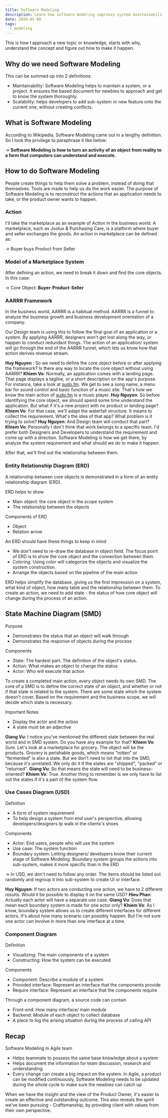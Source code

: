 ```yaml
---
title: Software Modeling
description: Learn how software modeling improves system maintainability and scalability by defining core objects, using diagrams like ERD, SMD, and USD to design clear, efficient applications.
date: 2020-05-08
tags:
  - modeling
---
```


This is how I approach a new topic or knowledge, starts with why, understand the concept and figure out how to make it happen.

## Why do we need Software Modeling

This can be summed up into 2 definitions:

- Maintainability: Software Modeling helps to maintain a system, or a project. It ensures the based document for newbies to approach and get to know the system thoroughly.
- Scalability: helps developers to add sub-system or new feature onto the current one, without creating conflicts.

## What is Software Modeling

According to Wikipedia, Software Modeling came out in a lengthy definition. So I took the privilege to paraphrase it like below:

→ **Software Modeling is how to turn an activity of an object from reality to a form that computers can understand and execute.**

## How to do Software Modeling

People create things to help them solve a problem, instead of doing that themselves. Tools are made to help us do the work easier. The purpose of Software Modeling is to reconstruct the actions that an application needs to take, or the product owner wants to happen.

### Action

I'll take the marketplace as an example of Action in the business world. A marketplace, such as Joolux & Purchasing Care, is a platform where buyer and seller exchanges the goods. An action in marketplace can be defined as:

→ Buyer buys Product from Seller

### Model of a Marketplace System

After defining an action, we need to break it down and find the core objects. In this case:

→ Core Object: **Buyer**-**Product**-**Seller**

### AARRR Framework

In the business world, AARRR is a habitual method. AARRR is a funnel to analyze the business growth and business development orientation of a company.

Our Design team is using this to follow the final goal of an application or a system. By applying AARRR, designers won't get lost along the way, or happen to conduct redundant things. The action of an application/ system will go through the end of the AARRR funnel, which lets us know how that action derives revenue stream.

**Huy Nguyen** : So we need to define the core object before or after applying the framework? Is there any way to locate the core object without using AARRR?
**Khiem Vo**: Normally, an application comes with a landing page. That page displays a tagline, or a short description on the app's purpose. For instance, take a look at [sudo.fm](https://sudo.fm/). We get to see a song name, a menu bar for sound control and basic function of a music site. That's how we know the main action of [sudo.fm](https://sudo.fm/) is a music player.
**Huy Nguyen**: So before identifying the core object, we should spend some time understand the application. But what if it's a new project with no product or landing page?
**Khiem Vo**: For that case, we'll adapt the waterfall structure. It means to collect the requirement. What's the idea of that app? What problem is it trying to solve?
**Huy Nguyen**: And Design team will conduct that part?
**Khiem Vo**: Personally I don't think that work belongs to a specific team. I'd prefer both Designers and Developers to understand the requirement and come up with a direction. Software Modeling is how we get there, by analyze the system requirement and what should we do to make it happen.

After that, we'll find out the relationship between them.

### Entity Relationship Diagram (ERD)

A relationship between core objects is demonstrated in a form of an entity relationship diagram (ERD).

ERD helps to show

- Main object: the core object in the scope system
- The relationship between the objects

Components of ERD

- Object
- Relation arrow

An ERD should have these things to keep in mind

- We don't need to re-draw the database in object field. The focus point of ERD is to show the core object and the connection between them.
- Coloring. Using color will categorize the objects and visualize the system construction.
- Arrange the objects based on the pipeline of the main action

ERD helps simplify the database, giving us the first impression on a system, what kind of object, how many table and the relationship between them.
To create an action, we need to add state - the status of how core object will change during the process of an action.

## State Machine Diagram (SMD)

Purpose

- Demonstrates the status that an object will walk through
- Demonstrates the response of objects during the process

Components

- State: The hardest part. The definition of the object's status.
- Action: What makes an object to change the status
- Actor: Who will execute that action

To create a completed main action, every object needs its own SMD. The core of a SMD is to define the correct state of an object, and whether or not if that state is related to the system. There are some state which the system doesn't cover. Based on the requirement and the business scope, we will decide which state is necessary.

Important Notes

- Display the actor and the action
- A state must be an adjective

**Giang Vu**: I notice you've mentioned the different state between the real world and in SMD system. Do you have any example for that?
**Khiem Vo**: Sure. Let's look at a marketplace for grocery. The object will be the products. Grocery is perishable goods, which means "rotten" or "fermented" is also a state. But we don't need to list that into the SMD, because it's unrelated. We only do it if the states are "shipped", "packed" or "returned".
**Giang Vu**: So that means the state will need to be business-oriented?
**Khiem Vo**: True. Another thing to remember is we only have to list out the states if it's a part of the system flow.

### Use Cases Diagram (USD)

Definition

- A form of system requirement
- To help design a system from end user's perspective, allowing developers/designers tp walk in the clients's shoes

Components

- Actor: End users, people who will use the system
- Use case: The system function
- Boundary system: Letting designers/ developers know their current stage of Software Modeling. Boundary system groups the actions into sub-system, makes it more specific than in the ERD

→ In USD, we don't need to follow any order. The items should be listed out randomly and regroup it into sub-system to create UI or interface.

**Huy Nguyen**: If two actors are conducting one action, we have to 2 different results. Would it be possible to display it on the same USD?
**Hieu Phan**: Actually each actor will have a separate use case.
**Giang Vu**: Does that mean each boundary system is made for one actor only?
**Khiem Vo**: As I know, boundary system allows us to create different interfaces for different actors. It's about how many scenario can possibly happen. But I'm not sure one actor can involve in more than one interface at a time.

### Component Diagram

Definition

- Visualizing: The main components of a system
- Constructing: How the system can be executed

Components

- Component: Describe a module of a system
- Provided interface: Represent an interface that the components provide
- Require interface: Represent an interface that the components require

Through a component diagram, a source code can contain

- Front-end: How many interface/ main module
- Backend: Module of each object to collect database
- A place to log the arising situation during the process of calling API

## Recap

Software Modeling in Agile team

- Helps teammate to possess the same base knowledge about a system
- Helps document the information for team discussion, research and understanding
- Every change can create a big impact on the system. In Agile, a product can be modified continuously, Software Modeling needs to be updated during the whole cycle to make sure the newbies can catch up

When we have the insight and the view of the Product Owner, it's easier to create an effective and outstanding outcome. This also reveals the spirit we've been pursuing - Craftsmanship, by providing client with values from their own perspective.

